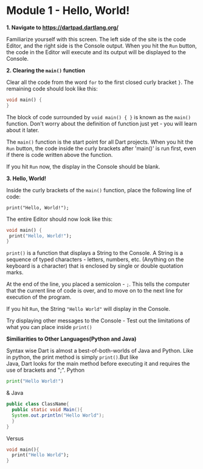 # Module 1 - Hello, World!

**1. Navigate to https://dartpad.dartlang.org/**
  
  Familiarize yourself with this screen. The left side of the site is the code Editor, and the right side is the Console output. 
  When you hit the `Run` button, the code in the Editor will execute and its output will be displayed to the Console.
  
 **2. Clearing the `main()` function**
 
   Clear all the code from the word `for` to the first closed curly bracket `}`. 
   The remaining code should look like this:
    
   ```dart
   void main() { 
   }
   ```
    
   The block of code surrounded by `void main() { }` is known as the `main()` function. 
   Don't worry about the definition of function just yet - you will learn about it later.
    
   The `main()` function is the start point for all Dart projects. When you hit the `Run` button, the code inside 
   the curly brackets after 'main()' is run first, even if there is code written above the function.
    
   If you hit `Run` now, the display in the Console should be blank.
    
 **3. Hello, World!**
   
   Inside the curly brackets of the `main()` function, place the following line of code:
   
   `print("Hello, World!");`
   
   The entire Editor should now look like this:
   
   ```dart
   void main() {
    print("Hello, World!");
   }
   ```
   
   `print()` is a function that displays a String to the Console.
   A String is a sequence of typed characters - letters, numbers, etc. (Anything on the keyboard is a character) that is enclosed by
   single or double quotation marks.
   
   At the end of the line, you placed a semicolon - `;`. 
   This tells the computer that the current line of code is over, and to move on to the next line for execution of the program.
   
   If you hit `Run`, the String `"Hello World"` will display in the Console.
   
   Try displaying other messages to the Console - Test out the limitations of what you can place inside `print()`
   
**Similiarities to Other Languages(Python and Java)**
  
  Syntax wise Dart is almost a best-of-both-worlds of Java and Python. Like in python, the print method is simply `print()`.But like   
  Java, Dart looks for the main method before executing it and requires the use of brackets and ";".
Python
```Python
print("Hello World!")
```
& Java
```Java
public class ClassName{
  public static void Main(){
  System.out.println("Hello World");
  }
}
```
Versus
``` dart
void main(){
  print("Hello World");
}
```
